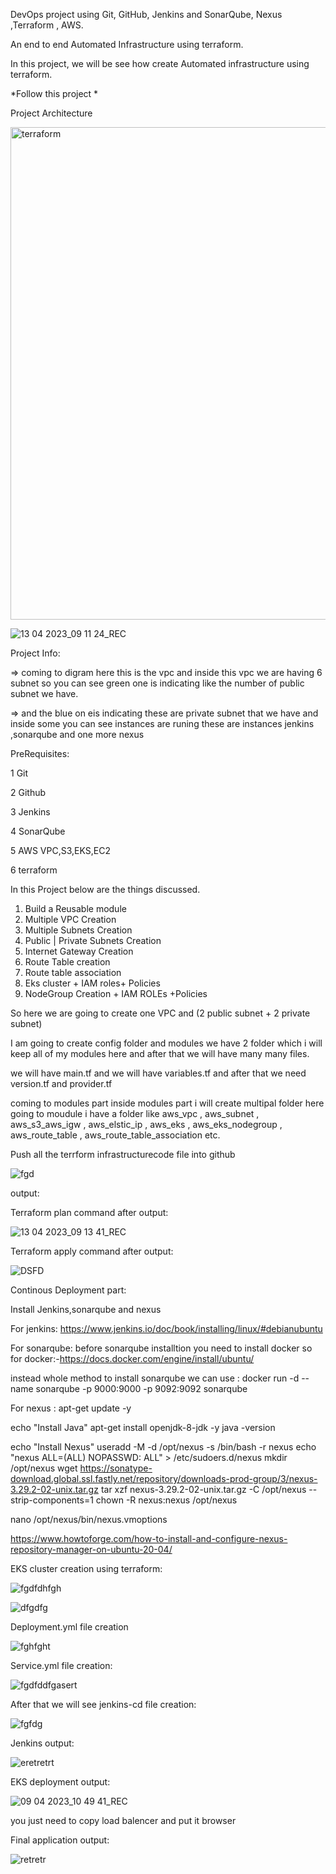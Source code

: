 DevOps project using Git, GitHub, Jenkins and SonarQube, Nexus ,Terraform , AWS.

An end to end Automated Infrastructure using terraform.

In this project, we will be see how create Automated infrastructure using terraform.

*Follow this project *

Project Architecture

<img width="788" alt="terraform" src="https://user-images.githubusercontent.com/122585172/230704921-bdc325c0-1266-4579-9e7e-5ef8fb593d9c.png">


![13 04 2023_09 11 24_REC](https://user-images.githubusercontent.com/122585172/231643387-f6df73bb-9f33-4188-9806-1d4b2f3f6dc0.png)




Project Info:

=> coming to digram here this is the vpc and inside this vpc we are having 6 subnet so you can see green one is indicating like the number of public subnet we have.

=> and the blue on eis indicating these are private subnet that we have and inside some you can see instances are runing these are instances jenkins ,sonarqube and one more nexus 


PreRequisites:

1 Git

2 Github

3 Jenkins

4 SonarQube

5 AWS VPC,S3,EKS,EC2

6 terraform



In this Project below are the things discussed.

1. Build a Reusable module
2. Multiple VPC Creation
3. Multiple Subnets Creation
4. Public | Private Subnets Creation
5. Internet Gateway Creation
6. Route Table creation
7. Route table association
8. Eks cluster + IAM roles+ Policies
9. NodeGroup Creation + IAM ROLEs +Policies


So here we are going to create one VPC and (2 public subnet + 2 private subnet)

I am going to create config folder and modules we have 2 folder which i will keep all of my modules here and after that we will have many many files.

we will have main.tf and we will have variables.tf and after that we need version.tf and provider.tf

coming to modules part inside modules part i will create multipal folder here going to moudule i have a folder like aws_vpc , aws_subnet , aws_s3_aws_igw , aws_elstic_ip , aws_eks , aws_eks_nodegroup , aws_route_table , aws_route_table_association etc.



Push all the terrform infrastructurecode file into github


![fgd](https://user-images.githubusercontent.com/122585172/230705932-195149d6-876b-4f3d-ba2f-a18074aeeead.png)



output:

Terraform plan  command after output:



![13 04 2023_09 13 41_REC](https://user-images.githubusercontent.com/122585172/231643667-9a4463ee-24c0-434c-ba2d-e093643d7dd4.png)


Terraform apply command after output:


![DSFD](https://user-images.githubusercontent.com/122585172/230717405-4e1a130c-67ea-4be4-bc64-8f56ca2eaf37.png)

Continous Deployment part:

Install Jenkins,sonarqube and nexus 

For jenkins: https://www.jenkins.io/doc/book/installing/linux/#debianubuntu

For sonarqube: before sonarqube installtion you need to install docker so for docker:-https://docs.docker.com/engine/install/ubuntu/

instead whole method to install sonarqube we can use :
    docker run -d --name sonarqube -p 9000:9000 -p 9092:9092 sonarqube

For nexus : apt-get update -y

echo "Install Java"
apt-get install openjdk-8-jdk -y
java -version

echo "Install Nexus"
useradd -M -d /opt/nexus -s /bin/bash -r nexus
echo "nexus ALL=(ALL) NOPASSWD: ALL" > /etc/sudoers.d/nexus
mkdir /opt/nexus
wget https://sonatype-download.global.ssl.fastly.net/repository/downloads-prod-group/3/nexus-3.29.2-02-unix.tar.gz
tar xzf nexus-3.29.2-02-unix.tar.gz -C /opt/nexus --strip-components=1
chown -R nexus:nexus /opt/nexus

nano /opt/nexus/bin/nexus.vmoptions



https://www.howtoforge.com/how-to-install-and-configure-nexus-repository-manager-on-ubuntu-20-04/

EKS cluster creation using terraform:



![fgdfdhfgh](https://user-images.githubusercontent.com/122585172/230754973-5d7ea68a-23ac-4c0d-a457-45b80bf5c243.png)

![dfgdfg](https://user-images.githubusercontent.com/122585172/230754977-4935eb06-6b3d-4381-9683-cd1662c38041.png)

Deployment.yml file creation


![fghfght](https://user-images.githubusercontent.com/122585172/230755320-748b0818-3a1e-4be8-8027-4c5c032aa85a.png)


Service.yml file creation:




![fgdfddfgasert](https://user-images.githubusercontent.com/122585172/230755449-6ed11c00-289d-4b6a-b5a9-0d4eed20ec5c.png)

After that we will see jenkins-cd file creation:




![fgfdg](https://user-images.githubusercontent.com/122585172/230755505-720080c1-3ea3-4857-aa97-8a5483e882c8.png)


Jenkins output:





![eretretrt](https://user-images.githubusercontent.com/122585172/230755655-58e1dd9d-29ac-4a49-bd97-f168008f854c.png)

EKS deployment output:

![09 04 2023_10 49 41_REC](https://user-images.githubusercontent.com/122585172/230755858-67281e2c-4af0-471d-9c6f-f3695b6fb4ab.png)

you just need to copy load balencer and put it browser

Final application output:



![retretr](https://user-images.githubusercontent.com/122585172/230755924-0ff92c0c-17b0-48e0-99f2-823516a5b60c.png)





